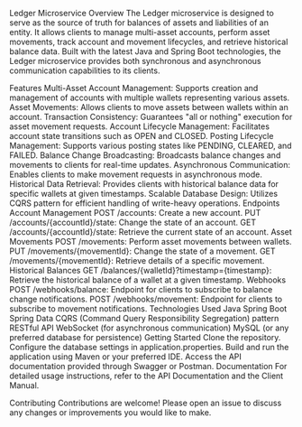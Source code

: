 Ledger Microservice
Overview
The Ledger microservice is designed to serve as the source of truth for balances of assets and liabilities of an entity. It allows clients to manage multi-asset accounts, perform asset movements, track account and movement lifecycles, and retrieve historical balance data. Built with the latest Java and Spring Boot technologies, the Ledger microservice provides both synchronous and asynchronous communication capabilities to its clients.

Features
Multi-Asset Account Management: Supports creation and management of accounts with multiple wallets representing various assets.
Asset Movements: Allows clients to move assets between wallets within an account.
Transaction Consistency: Guarantees "all or nothing" execution for asset movement requests.
Account Lifecycle Management: Facilitates account state transitions such as OPEN and CLOSED.
Posting Lifecycle Management: Supports various posting states like PENDING, CLEARED, and FAILED.
Balance Change Broadcasting: Broadcasts balance changes and movements to clients for real-time updates.
Asynchronous Communication: Enables clients to make movement requests in asynchronous mode.
Historical Data Retrieval: Provides clients with historical balance data for specific wallets at given timestamps.
Scalable Database Design: Utilizes CQRS pattern for efficient handling of write-heavy operations.
Endpoints
Account Management
POST /accounts: Create a new account.
PUT /accounts/{accountId}/state: Change the state of an account.
GET /accounts/{accountId}/state: Retrieve the current state of an account.
Asset Movements
POST /movements: Perform asset movements between wallets.
PUT /movements/{movementId}: Change the state of a movement.
GET /movements/{movementId}: Retrieve details of a specific movement.
Historical Balances
GET /balances/{walletId}?timestamp={timestamp}: Retrieve the historical balance of a wallet at a given timestamp.
Webhooks
POST /webhooks/balance: Endpoint for clients to subscribe to balance change notifications.
POST /webhooks/movement: Endpoint for clients to subscribe to movement notifications.
Technologies Used
Java
Spring Boot
Spring Data
CQRS (Command Query Responsibility Segregation) pattern
RESTful API
WebSocket (for asynchronous communication)
MySQL (or any preferred database for persistence)
Getting Started
Clone the repository.
Configure the database settings in application.properties.
Build and run the application using Maven or your preferred IDE.
Access the API documentation provided through Swagger or Postman.
Documentation
For detailed usage instructions, refer to the API Documentation and the Client Manual.

Contributing
Contributions are welcome! Please open an issue to discuss any changes or improvements you would like to make.
